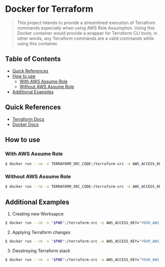 # Docker for Terraform
> This project intends to provide a streamlined execution of Terrafrom commands especially when using AWS Role Assumption.
> Using this Docker container would provide a wrapper for Terraform CLI tools; in other words, any Terraform commands are a valid commands while using this container.


## Table of Contents
* [Quick References](#quick-references)
* [How to use](#how-to-use)
    + [With AWS Assume Role](#with-aws-assume-role)
    + [Without AWS Assume Role](#without-aws-assume-role)
* [Additional Examples](#additional-examples)


## Quick References
* [Terraform Docs](https://www.terraform.io/docs/index.html)
* [Docker Docs](https://docs.docker.com/)


## How to use
### With AWS Assume Role
```BASH
$ docker run --rm -v TERRAFORM_SRC_CODE:/terraform-src -e AWS_ACCESS_KEY_ID="YOUR_AWS_ACCESS_KEY_ID" -e AWS_SECRET_ACCESS_KEY="YOUR_AWS_SECRET_ACCESS_KEY" -e AWS_ROLE_ARN="YOUR_AWS_ROLE_ARN" minakhalil/terraform terraform-wrapper plan
```
### Without AWS Assume Role
```BASH
$ docker run --rm -v TERRAFORM_SRC_CODE:/terraform-src -e AWS_ACCESS_KEY_ID="YOUR_AWS_ACCESS_KEY_ID" -e AWS_SECRET_ACCESS_KEY="YOUR_AWS_SECRET_ACCESS_KEY" minakhalil/terraform terraform-wrapper plan
```

## Additional Examples
1. Creating new Worksapce
```BASH
$ docker run --rm -v "$PWD":/terraform-src -e AWS_ACCESS_KEY="YOUR_AWS_ACCESS_KEY_ID" -e AWS_SECRET_ACCESS_KEY="YOUR_AWS_SECRET_ACCESS_KEY" minakhalil/terraform terraform-wrapper workspace new WORKSPACE_NAME
```

2. Applying Terraform changes
```BASH
$ docker run --rm -v "$PWD":/terraform-src -e AWS_ACCESS_KEY="YOUR_AWS_ACCESS_KEY_ID" -e AWS_SECRET_ACCESS_KEY="YOUR_AWS_SECRET_ACCESS_KEY" minakhalil/terraform terraform-wrapper apply -auto-approve
```

3. Desstroying Terraform stack
```BASH
$ docker run --rm -v "$PWD":/terraform-src -e AWS_ACCESS_KEY="YOUR_AWS_ACCESS_KEY_ID" -e AWS_SECRET_ACCESS_KEY="YOUR_AWS_SECRET_ACCESS_KEY" minakhalil/terraform terraform-wrapper destroy -auto-approve
```
